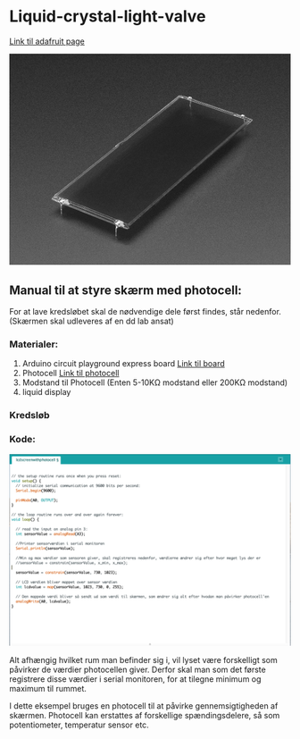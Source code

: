 # Liquid-crystal-light-valve

[Link til adafruit page](https://www.adafruit.com/product/3330)

![Liquid crystal light valve](skærm.jpg)


## Manual til at styre skærm med photocell:

For at lave kredsløbet skal de nødvendige dele først findes, står nedenfor. (Skærmen skal udleveres af en dd lab ansat)

### Materialer: 

1) Arduino circuit playground express board [Link til board](https://www.adafruit.com/product/3333) 
2) Photocell [Link til photocell](https://www.adafruit.com/product/161) 
3) Modstand til Photocell (Enten 5-10KΩ modstand eller 200KΩ modstand)
3) liquid display 

### Kredsløb



### Kode: 

![Kode til eksempel i arduino IDE](kode.png)

Alt afhængig hvilket rum man befinder sig i, vil lyset være forskelligt som påvirker de værdier photocellen giver. Derfor skal man som det første registrere disse værdier i serial monitoren, for at tilegne minimum og maximum til rummet. 

I dette eksempel bruges en photocell til at påvirke gennemsigtigheden af skærmen. Photocell kan erstattes af forskellige spændingsdelere, så som potentiometer, temperatur sensor etc. 
